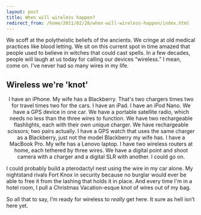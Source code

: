 ```yaml
---
layout: post
title: When will wireless happen?
redirect_from: /home/2011/02/28/when-will-wireless-happen/index.html
---
```

<p>We scoff at the polytheistic beliefs of the ancients.  We cringe at old medical practices like blood letting.  We sit on this current spot in time amazed that people used to believe in witches that could cast spells.
In a few decades, people will laugh at us today for calling our devices “wireless.” I mean, come on. I've never had so many wires in my life.</p>
<h2>Wireless we're 'knot'</h2>
<p style="text-align: center;">I have an iPhone.  My wife has a Blackberry.  That's two chargers times two for travel times two for the cars.  I have an iPad.  I have an iPod Nano.  We have a GPS device in one car.  We have a portable satellite radio, which needs no less than the three wires to function.  We have two rechargeable flashlights, each with their own unique charger.  We have rechargeable scissors; two pairs actually.  I have a GPS watch that uses the same charger as a Blackberry, just not the model Blackberry my wife has. I have a MacBook Pro.  My wife has a Lenovo laptop. I have two wireless routers at home, each tethered by three wires. We have a digital point and shoot camera with a charger and a digital SLR with another. I could go on.</p>
<p style="text-align: left;">I could probably build a pterodactyl nest using the wire in my car alone.  My nightstand rivals Fort Knox in security because no burglar would ever be able to free it from the lashing that holds it in place. And every time I'm in a hotel room, I pull a Christmas Vacation-esque knot of wires out of my bag.</p>
<p style="text-align: left;">So all that to say, I’m ready for wireless to <em>really </em>get here.  It sure as hell isn’t here yet.</p>
